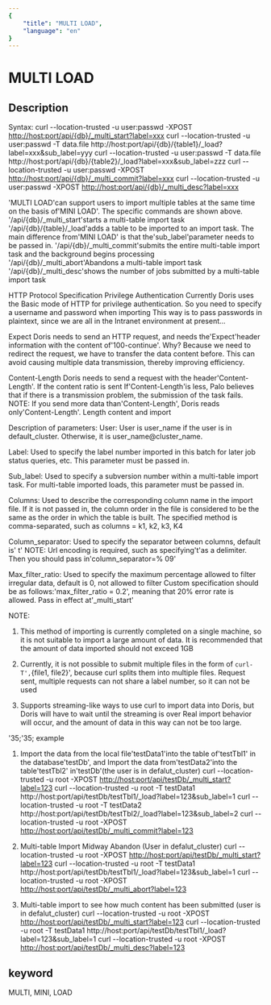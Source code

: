 ```yaml
---
{
    "title": "MULTI LOAD",
    "language": "en"
}
---
```


<!-- 
Licensed to the Apache Software Foundation (ASF) under one
or more contributor license agreements.  See the NOTICE file
distributed with this work for additional information
regarding copyright ownership.  The ASF licenses this file
to you under the Apache License, Version 2.0 (the
"License"); you may not use this file except in compliance
with the License.  You may obtain a copy of the License at

  http://www.apache.org/licenses/LICENSE-2.0

Unless required by applicable law or agreed to in writing,
software distributed under the License is distributed on an
"AS IS" BASIS, WITHOUT WARRANTIES OR CONDITIONS OF ANY
KIND, either express or implied.  See the License for the
specific language governing permissions and limitations
under the License.
-->

# MULTI LOAD

## Description

Syntax:
curl --location-trusted -u user:passwd -XPOST <http://host:port/api/{db}/_multi_start?label=xxx>
curl --location-trusted -u user:passwd -T data.file http://host:port/api/{db}/{table1}/_load?label=xxx\&sub_label=yyy
curl --location-trusted -u user:passwd -T data.file http://host:port/api/{db}/{table2}/_load?label=xxx\&sub_label=zzz
curl --location-trusted -u user:passwd -XPOST <http://host:port/api/{db}/_multi_commit?label=xxx>
curl --location-trusted -u user:passwd -XPOST <http://host:port/api/{db}/_multi_desc?label=xxx>

'MULTI LOAD'can support users to import multiple tables at the same time on the basis of'MINI LOAD'. The specific commands are shown above.
'/api/{db}/_multi_start'starts a multi-table import task
'/api/{db}/{table}/_load'adds a table to be imported to an import task. The main difference from'MINI LOAD' is that the'sub_label'parameter needs to be passed in.
'/api/{db}/_multi_commit'submits the entire multi-table import task and the background begins processing
'/api/{db}/_multi_abort'Abandons a multi-table import task
'/api/{db}/_multi_desc'shows the number of jobs submitted by a multi-table import task

HTTP Protocol Specification
Privilege Authentication Currently Doris uses the Basic mode of HTTP for privilege authentication. So you need to specify a username and password when importing
This way is to pass passwords in plaintext, since we are all in the Intranet environment at present...

Expect Doris needs to send an HTTP request, and needs the'Expect'header information with the content of'100-continue'.
Why? Because we need to redirect the request, we have to transfer the data content before.
This can avoid causing multiple data transmission, thereby improving efficiency.

Content-Length Doris needs to send a request with the header'Content-Length'. If the content ratio is sent
If'Content-Length'is less, Palo believes that if there is a transmission problem, the submission of the task fails.
NOTE: If you send more data than'Content-Length', Doris reads only'Content-Length'.
Length content and import

Description of parameters:
User: User is user_name if the user is in default_cluster. Otherwise, it is user_name@cluster_name.

Label: Used to specify the label number imported in this batch for later job status queries, etc.
This parameter must be passed in.

Sub_label: Used to specify a subversion number within a multi-table import task. For multi-table imported loads, this parameter must be passed in.

Columns: Used to describe the corresponding column name in the import file.
If it is not passed in, the column order in the file is considered to be the same as the order in which the table is built.
The specified method is comma-separated, such as columns = k1, k2, k3, K4

Column_separator: Used to specify the separator between columns, default is' t'
NOTE: Url encoding is required, such as specifying't'as a delimiter.
Then you should pass in'column_separator=% 09'

Max_filter_ratio: Used to specify the maximum percentage allowed to filter irregular data, default is 0, not allowed to filter
Custom specification should be as follows:'max_filter_ratio = 0.2', meaning that 20% error rate is allowed.
Pass in effect at'_multi_start'

NOTE:

1. This method of importing is currently completed on a single machine, so it is not suitable to import a large amount of data.
It is recommended that the amount of data imported should not exceed 1GB

2. Currently, it is not possible to submit multiple files in the form of `curl-T',`{file1, file2}', because curl splits them into multiple files.
Request sent, multiple requests can not share a label number, so it can not be used

3. Supports streaming-like ways to use curl to import data into Doris, but Doris will have to wait until the streaming is over
Real import behavior will occur, and the amount of data in this way can not be too large.

'35;'35; example

1. Import the data from the local file'testData1'into the table of'testTbl1' in the database'testDb', and
Import the data from'testData2'into the table'testTbl2' in'testDb'(the user is in defalut_cluster)
curl --location-trusted -u root -XPOST <http://host:port/api/testDb/_multi_start?label=123>
curl --location-trusted -u root -T testData1 http://host:port/api/testDb/testTbl1/_load?label=123\&sub_label=1
curl --location-trusted -u root -T testData2 http://host:port/api/testDb/testTbl2/_load?label=123\&sub_label=2
curl --location-trusted -u root -XPOST <http://host:port/api/testDb/_multi_commit?label=123>

2. Multi-table Import Midway Abandon (User in defalut_cluster)
curl --location-trusted -u root -XPOST <http://host:port/api/testDb/_multi_start?label=123>
curl --location-trusted -u root -T testData1 http://host:port/api/testDb/testTbl1/_load?label=123\&sub_label=1
curl --location-trusted -u root -XPOST <http://host:port/api/testDb/_multi_abort?label=123>

3. Multi-table import to see how much content has been submitted (user is in defalut_cluster)
curl --location-trusted -u root -XPOST <http://host:port/api/testDb/_multi_start?label=123>
curl --location-trusted -u root -T testData1 http://host:port/api/testDb/testTbl1/_load?label=123\&sub_label=1
curl --location-trusted -u root -XPOST <http://host:port/api/testDb/_multi_desc?label=123>

## keyword

MULTI, MINI, LOAD
